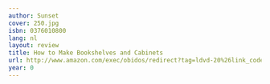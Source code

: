 ```yaml
---
author: Sunset
cover: 250.jpg
isbn: 0376010800
lang: nl
layout: review
title: How to Make Bookshelves and Cabinets
url: http://www.amazon.com/exec/obidos/redirect?tag=ldvd-20%26link_code=xm2%26camp=2025%26creative=165953%26path=http://www.amazon.com/gp/redirect.html%253fASIN=0376010800%2526tag=ldvd-20%2526lcode=xm2%2526cID=2025%2526ccmID=165953%2526location=/o/ASIN/0376010800%25253FSubscriptionId=0VJDVJ14KM0P0VXDCQ82
year: 0
---
```

